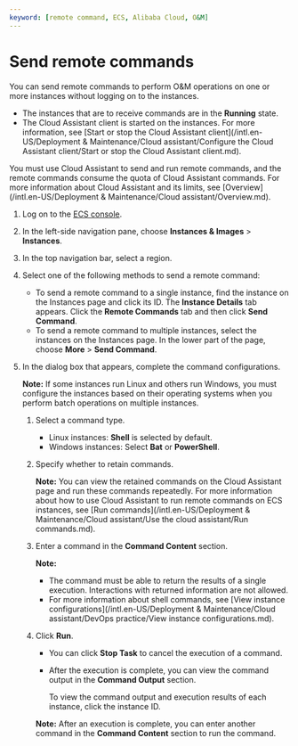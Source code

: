```yaml
---
keyword: [remote command, ECS, Alibaba Cloud, O&M]
---
```


# Send remote commands

You can send remote commands to perform O&M operations on one or more instances without logging on to the instances.

-   The instances that are to receive commands are in the **Running** state.
-   The Cloud Assistant client is started on the instances. For more information, see [Start or stop the Cloud Assistant client](/intl.en-US/Deployment & Maintenance/Cloud assistant/Configure the Cloud Assistant client/Start or stop the Cloud Assistant client.md).

You must use Cloud Assistant to send and run remote commands, and the remote commands consume the quota of Cloud Assistant commands. For more information about Cloud Assistant and its limits, see [Overview](/intl.en-US/Deployment & Maintenance/Cloud assistant/Overview.md).

1.  Log on to the [ECS console](https://ecs.console.aliyun.com).

2.  In the left-side navigation pane, choose **Instances & Images** \> **Instances**.

3.  In the top navigation bar, select a region.

4.  Select one of the following methods to send a remote command:

    -   To send a remote command to a single instance, find the instance on the Instances page and click its ID. The **Instance Details** tab appears. Click the **Remote Commands** tab and then click **Send Command**.
    -   To send a remote command to multiple instances, select the instances on the Instances page. In the lower part of the page, choose **More** \> **Send Command**.
5.  In the dialog box that appears, complete the command configurations.

    **Note:** If some instances run Linux and others run Windows, you must configure the instances based on their operating systems when you perform batch operations on multiple instances.

    1.  Select a command type.

        -   Linux instances: **Shell** is selected by default.
        -   Windows instances: Select **Bat** or **PowerShell**.
    2.  Specify whether to retain commands.

        **Note:** You can view the retained commands on the Cloud Assistant page and run these commands repeatedly. For more information about how to use Cloud Assistant to run remote commands on ECS instances, see [Run commands](/intl.en-US/Deployment & Maintenance/Cloud assistant/Use the cloud assistant/Run commands.md).

    3.  Enter a command in the **Command Content** section.

        **Note:**

        -   The command must be able to return the results of a single execution. Interactions with returned information are not allowed.
        -   For more information about shell commands, see [View instance configurations](/intl.en-US/Deployment & Maintenance/Cloud assistant/DevOps practice/View instance configurations.md).
    4.  Click **Run**.

        -   You can click **Stop Task** to cancel the execution of a command.
        -   After the execution is complete, you can view the command output in the **Command Output** section.

            To view the command output and execution results of each instance, click the instance ID.

        **Note:** After an execution is complete, you can enter another command in the **Command Content** section to run the command.


